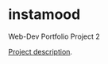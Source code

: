 # instamood
Web-Dev Portfolio Project 2

[Project description](https://docs.google.com/presentation/d/1E5ktGf3HRRz2XtDcQzXM1fFQbzVHHKi148BBkOCd720/edit?usp=sharing "Project Description").
